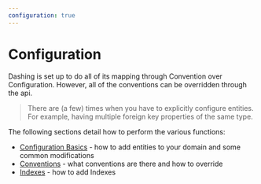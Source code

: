 ```yaml
---
configuration: true
---
```


# Configuration

Dashing is set up to do all of its mapping through Convention over Configuration. However, all of the 
conventions can be overridden through the api.

> There are (a few) times when you have to explicitly configure entities. For example, having multiple foreign key properties of the same type.

The following sections detail how to perform the various functions:

* [Configuration Basics](configuration-basics) - how to add entities to your domain and some common modifications
* [Conventions](configuration-conventions) - what conventions are there and how to override
* [Indexes](Indexes) - how to add Indexes